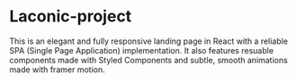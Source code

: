 # Laconic-project

This is an elegant and fully responsive landing page in React with a reliable SPA (Single Page Application) implementation.
It also features resuable components made with Styled Components and subtle, smooth animations made with framer motion.
